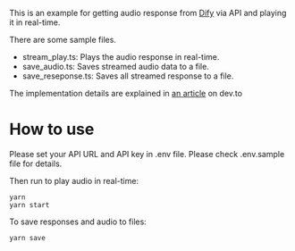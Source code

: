 This is an example for getting audio response from [Dify](https://dify.ai/) via API and playing it in real-time.

There are some sample files.

- stream_play.ts: Plays the audio response in real-time.
- save_audio.ts: Saves streamed audio data to a file.
- save_reseponse.ts: Saves all streamed response to a file.

The implementation details are explained in [an article](https://dev.to/ku6ryo/how-to-realize-real-time-speech-with-dify-api-4ii1) on dev.to

# How to use
Please set your API URL and API key in .env file. Please check .env.sample file for details.

Then run to play audio in real-time:
```
yarn
yarn start
```

To save responses and audio to files:
```
yarn save
```